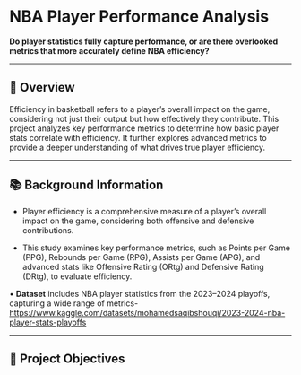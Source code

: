 # NBA Player Performance Analysis

**Do player statistics fully capture performance, or are there overlooked metrics that more accurately define NBA efficiency?**

---

## 📌 Overview

Efficiency in basketball refers to a player’s overall impact on the game, considering not just their output but how effectively they contribute. This project analyzes key performance metrics to determine how basic player stats correlate with efficiency. It further explores advanced metrics to provide a deeper understanding of what drives true player efficiency.

---

## 📚 Background Information

- Player efficiency is a comprehensive measure of a player’s overall impact on the game, considering both offensive and defensive contributions.

- This study examines key performance metrics, such as Points per Game (PPG), Rebounds per Game (RPG), Assists per Game (APG), and advanced stats like Offensive Rating (ORtg) and Defensive Rating (DRtg), to evaluate efficiency.

• **Dataset** includes NBA player statistics from the 2023–2024 playoffs, capturing a wide range of metrics-  https://www.kaggle.com/datasets/mohamedsaqibshouqi/2023-2024-nba-player-stats-playoffs

---

## 🎯 Project Objectives


